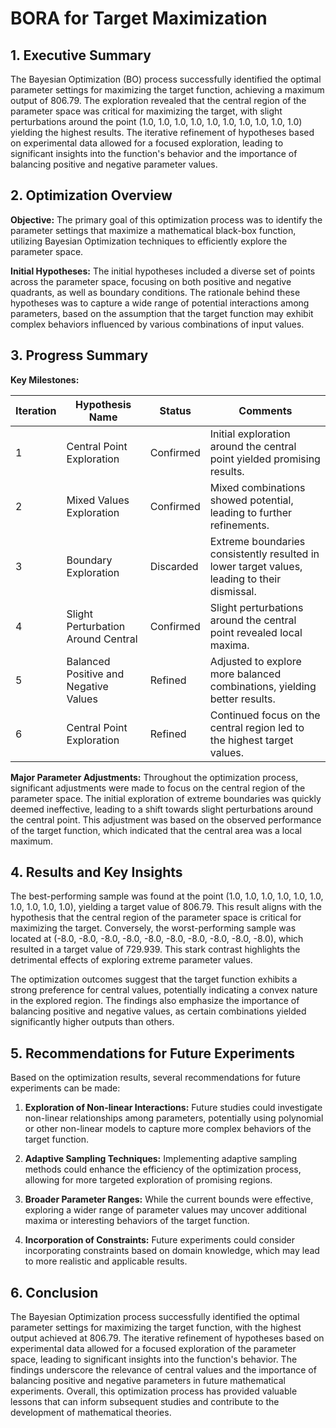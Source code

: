 # BORA for Target Maximization 

## 1. Executive Summary

The Bayesian Optimization (BO) process successfully identified the optimal parameter settings for maximizing the target function, achieving a maximum output of 806.79. The exploration revealed that the central region of the parameter space was critical for maximizing the target, with slight perturbations around the point (1.0, 1.0, 1.0, 1.0, 1.0, 1.0, 1.0, 1.0, 1.0, 1.0) yielding the highest results. The iterative refinement of hypotheses based on experimental data allowed for a focused exploration, leading to significant insights into the function's behavior and the importance of balancing positive and negative parameter values.

## 2. Optimization Overview

**Objective:** The primary goal of this optimization process was to identify the parameter settings that maximize a mathematical black-box function, utilizing Bayesian Optimization techniques to efficiently explore the parameter space.

**Initial Hypotheses:** The initial hypotheses included a diverse set of points across the parameter space, focusing on both positive and negative quadrants, as well as boundary conditions. The rationale behind these hypotheses was to capture a wide range of potential interactions among parameters, based on the assumption that the target function may exhibit complex behaviors influenced by various combinations of input values.

## 3. Progress Summary

**Key Milestones:**

| Iteration | Hypothesis Name                     | Status         | Comments                                                                                     |
|-----------|-------------------------------------|----------------|----------------------------------------------------------------------------------------------|
| 1         | Central Point Exploration            | Confirmed      | Initial exploration around the central point yielded promising results.                      |
| 2         | Mixed Values Exploration             | Confirmed      | Mixed combinations showed potential, leading to further refinements.                        |
| 3         | Boundary Exploration                 | Discarded      | Extreme boundaries consistently resulted in lower target values, leading to their dismissal. |
| 4         | Slight Perturbation Around Central   | Confirmed      | Slight perturbations around the central point revealed local maxima.                        |
| 5         | Balanced Positive and Negative Values| Refined        | Adjusted to explore more balanced combinations, yielding better results.                    |
| 6         | Central Point Exploration            | Refined        | Continued focus on the central region led to the highest target values.                     |

**Major Parameter Adjustments:** Throughout the optimization process, significant adjustments were made to focus on the central region of the parameter space. The initial exploration of extreme boundaries was quickly deemed ineffective, leading to a shift towards slight perturbations around the central point. This adjustment was based on the observed performance of the target function, which indicated that the central area was a local maximum.

## 4. Results and Key Insights

The best-performing sample was found at the point (1.0, 1.0, 1.0, 1.0, 1.0, 1.0, 1.0, 1.0, 1.0, 1.0), yielding a target value of 806.79. This result aligns with the hypothesis that the central region of the parameter space is critical for maximizing the target. Conversely, the worst-performing sample was located at (-8.0, -8.0, -8.0, -8.0, -8.0, -8.0, -8.0, -8.0, -8.0, -8.0), which resulted in a target value of 729.939. This stark contrast highlights the detrimental effects of exploring extreme parameter values.

The optimization outcomes suggest that the target function exhibits a strong preference for central values, potentially indicating a convex nature in the explored region. The findings also emphasize the importance of balancing positive and negative values, as certain combinations yielded significantly higher outputs than others.

## 5. Recommendations for Future Experiments

Based on the optimization results, several recommendations for future experiments can be made:

1. **Exploration of Non-linear Interactions:** Future studies could investigate non-linear relationships among parameters, potentially using polynomial or other non-linear models to capture more complex behaviors of the target function.

2. **Adaptive Sampling Techniques:** Implementing adaptive sampling methods could enhance the efficiency of the optimization process, allowing for more targeted exploration of promising regions.

3. **Broader Parameter Ranges:** While the current bounds were effective, exploring a wider range of parameter values may uncover additional maxima or interesting behaviors of the target function.

4. **Incorporation of Constraints:** Future experiments could consider incorporating constraints based on domain knowledge, which may lead to more realistic and applicable results.

## 6. Conclusion

The Bayesian Optimization process successfully identified the optimal parameter settings for maximizing the target function, with the highest output achieved at 806.79. The iterative refinement of hypotheses based on experimental data allowed for a focused exploration of the parameter space, leading to significant insights into the function's behavior. The findings underscore the relevance of central values and the importance of balancing positive and negative parameters in future mathematical experiments. Overall, this optimization process has provided valuable lessons that can inform subsequent studies and contribute to the development of mathematical theories.
